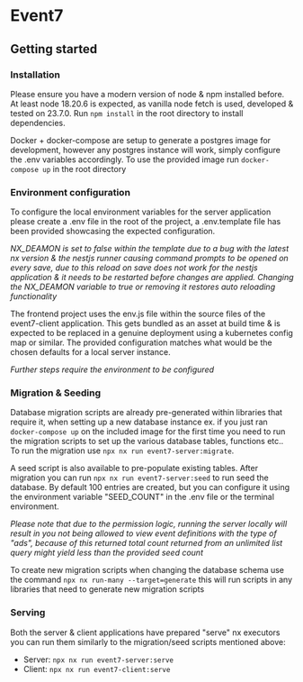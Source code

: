 # Event7

## Getting started

### Installation

Please ensure you have a modern version of node & npm installed before. At least node 18.20.6 is expected, as vanilla node fetch is used, developed & tested on 23.7.0. Run `npm install` in the root directory to install dependencies.

Docker + docker-compose are setup to generate a postgres image for development, however any postgres instance will work, simply configure the .env variables accordingly. To use the provided image run `docker-compose up` in the root directory

### Environment configuration

To configure the local environment variables for the server application please create a .env file in the root of the project, a .env.template file has been provided showcasing the expected configuration.

_NX_DEAMON is set to false within the template due to a bug with the latest nx version & the nestjs runner causing command prompts to be opened on every save, due to this reload on save does not work for the nestjs application & it needs to be restarted before changes are applied. Changing the NX_DEAMON variable to true or removing it restores auto reloading functionality_

The frontend project uses the env.js file within the source files of the event7-client application. This gets bundled as an asset at build time & is expected to be replaced in a genuine deployment using a kubernetes config map or similar. The provided configuration matches what would be the chosen defaults for a local server instance.

_Further steps require the environment to be configured_

### Migration & Seeding

Database migration scripts are already pre-generated within libraries that require it, when setting up a new database instance ex. if you just ran `docker-compose up` on the included image for the first time you need to run the migration scripts to set up the various database tables, functions etc.. To run the migration use `npx nx run event7-server:migrate`.

A seed script is also available to pre-populate existing tables. After migration you can run `npx nx run event7-server:seed` to run seed the database. By default 100 entries are created, but you can configure it using the environment variable "SEED_COUNT" in the .env file or the terminal environment.

_Please note that due to the permission logic, running the server locally will result in you not being allowed to view event definitions with the type of "ads", because of this returned total count returned from an unlimited list query might yield less than the provided seed count_

To create new migration scripts when changing the database schema use the command `npx nx run-many --target=generate` this will run scripts in any libraries that need to generate new migration scripts

### Serving

Both the server & client applications have prepared "serve" nx executors you can run them similarly to the migration/seed scripts mentioned above:

- Server: `npx nx run event7-server:serve`
- Client: `npx nx run event7-client:serve`
